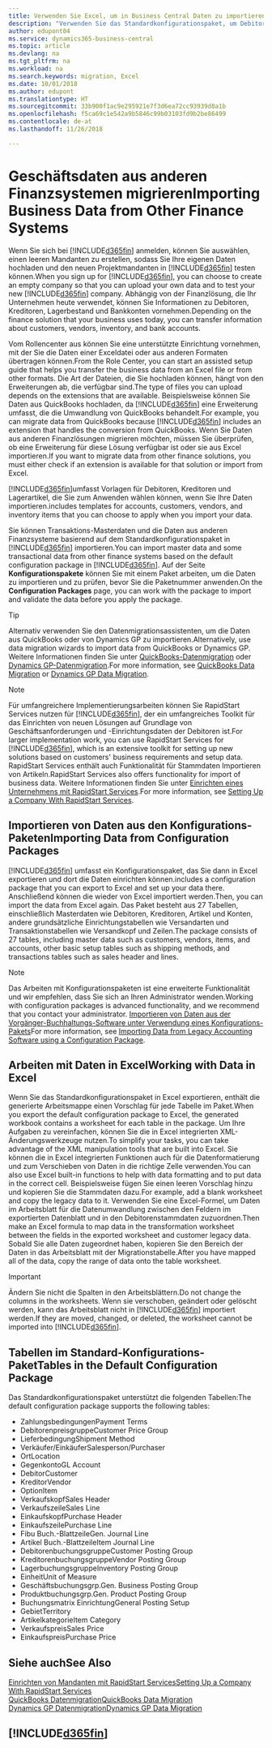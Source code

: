 ```yaml
---
title: Verwenden Sie Excel, um in Business Central Daten zu importieren | Microsoft Docs
description: "Verwenden Sie das Standardkonfigurationspaket, um Debitorendaten in Excel hinzuzufügen und Daten nach Business Central zu importieren."
author: edupont04
ms.service: dynamics365-business-central
ms.topic: article
ms.devlang: na
ms.tgt_pltfrm: na
ms.workload: na
ms.search.keywords: migration, Excel
ms.date: 10/01/2018
ms.author: edupont
ms.translationtype: HT
ms.sourcegitcommit: 33b900f1ac9e295921e7f3d6ea72cc93939d8a1b
ms.openlocfilehash: f5ca69c1e542a9b5846c99b03103fd9b2be86499
ms.contentlocale: de-at
ms.lasthandoff: 11/26/2018

---
```

# <a name="importing-business-data-from-other-finance-systems"></a><span data-ttu-id="42d19-103">Geschäftsdaten aus anderen Finanzsystemen migrieren</span><span class="sxs-lookup"><span data-stu-id="42d19-103">Importing Business Data from Other Finance Systems</span></span>
<span data-ttu-id="42d19-104">Wenn Sie sich bei [!INCLUDE[d365fin](includes/d365fin_md.md)] anmelden, können Sie auswählen, einen leeren Mandanten zu erstellen, sodass Sie Ihre eigenen Daten hochladen und den neuen Projektmandanten in [!INCLUDE[d365fin](includes/d365fin_md.md)] testen können.</span><span class="sxs-lookup"><span data-stu-id="42d19-104">When you sign up for [!INCLUDE[d365fin](includes/d365fin_md.md)], you can choose to create an empty company so that you can upload your own data and to test your new [!INCLUDE[d365fin](includes/d365fin_md.md)] company.</span></span> <span data-ttu-id="42d19-105">Abhängig von der Finanzlösung, die Ihr Unternehmen heute verwendet, können Sie Informationen zu Debitoren, Kreditoren, Lagerbestand und Bankkonten vornehmen.</span><span class="sxs-lookup"><span data-stu-id="42d19-105">Depending on the finance solution that your business uses today, you can transfer information about customers, vendors, inventory, and bank accounts.</span></span>  

<span data-ttu-id="42d19-106">Vom Rollencenter aus können Sie eine unterstützte Einrichtung vornehmen, mit der Sie die Daten einer Exceldatei oder aus anderen Formaten übertragen können.</span><span class="sxs-lookup"><span data-stu-id="42d19-106">From the Role Center, you can start an assisted setup guide that helps you transfer the business data from an Excel file or from other formats.</span></span> <span data-ttu-id="42d19-107">Die Art der Dateien, die Sie hochladen können, hängt von den Erweiterungen ab, die verfügbar sind.</span><span class="sxs-lookup"><span data-stu-id="42d19-107">The type of files you can upload depends on the extensions that are available.</span></span> <span data-ttu-id="42d19-108">Beispielsweise können Sie Daten aus QuickBooks hochladen, da [!INCLUDE[d365fin](includes/d365fin_md.md)] eine Erweiterung umfasst, die die Umwandlung von QuickBooks behandelt.</span><span class="sxs-lookup"><span data-stu-id="42d19-108">For example, you can migrate data from QuickBooks because [!INCLUDE[d365fin](includes/d365fin_md.md)] includes an extension that handles the conversion from QuickBooks.</span></span> <span data-ttu-id="42d19-109">Wenn Sie Daten aus anderen Finanzlösungen migrieren möchten, müssen Sie überprüfen, ob eine Erweiterung für diese Lösung verfügbar ist oder sie aus Excel importieren.</span><span class="sxs-lookup"><span data-stu-id="42d19-109">If you want to migrate data from other finance solutions, you must either check if an extension is available for that solution or import from Excel.</span></span>  

[!INCLUDE[d365fin](includes/d365fin_md.md)]<span data-ttu-id="42d19-110">umfasst Vorlagen für Debitoren, Kreditoren und Lagerartikel, die Sie zum Anwenden wählen können, wenn Sie Ihre Daten importieren.</span><span class="sxs-lookup"><span data-stu-id="42d19-110">includes templates for accounts, customers, vendors, and inventory items that you can choose to apply when you import your data.</span></span>

<span data-ttu-id="42d19-111">Sie können Transaktions-Masterdaten und die Daten aus anderen Finanzsysteme basierend auf dem Standardkonfigurationspaket in [!INCLUDE[d365fin](includes/d365fin_md.md)] importieren.</span><span class="sxs-lookup"><span data-stu-id="42d19-111">You can import master data and some transactional data from other finance systems based on the default configuration package in [!INCLUDE[d365fin](includes/d365fin_md.md)].</span></span> <span data-ttu-id="42d19-112">Auf der Seite **Konfigurationspakete** können Sie mit einem Paket arbeiten, um die Daten zu importieren und zu prüfen, bevor Sie die Paketnummer anwenden.</span><span class="sxs-lookup"><span data-stu-id="42d19-112">On the **Configuration Packages** page, you can work with the package to import and validate the data before you apply the package.</span></span>  

> [!TIP]  
> <span data-ttu-id="42d19-113">Alternativ verwenden Sie den Datenmigrationsassistenten, um die Daten aus QuickBooks oder von Dynamics GP zu importieren.</span><span class="sxs-lookup"><span data-stu-id="42d19-113">Alternatively, use data migration wizards to import data from QuickBooks or Dynamics GP.</span></span> <span data-ttu-id="42d19-114">Weitere Informationen finden Sie unter [QuickBooks-Datenmigration](ui-extensions-quickbooks-data-migration.md) oder [Dynamics GP-Datenmigration](ui-extensions-dynamicsgp-data-migration.md).</span><span class="sxs-lookup"><span data-stu-id="42d19-114">For more information, see [QuickBooks Data Migration](ui-extensions-quickbooks-data-migration.md) or [Dynamics GP Data Migration](ui-extensions-dynamicsgp-data-migration.md).</span></span>

> [!NOTE]  
> <span data-ttu-id="42d19-115">Für umfangreichere Implementierungsarbeiten können Sie RapidStart Services nutzen für [!INCLUDE[d365fin](includes/d365fin_md.md)], der ein umfangreiches Toolkit für das Einrichten von neuen Lösungen auf Grundlage von Geschäftsanforderungen und -Einrichtungsdaten der Debitoren ist.</span><span class="sxs-lookup"><span data-stu-id="42d19-115">For larger implementation work, you can use RapidStart Services for [!INCLUDE[d365fin](includes/d365fin_md.md)], which is an extensive toolkit for setting up new solutions based on customers' business requirements and setup data.</span></span> <span data-ttu-id="42d19-116">RapidStart Services enthält auch Funktionalität für Stammdaten Importieren von Artikeln.</span><span class="sxs-lookup"><span data-stu-id="42d19-116">RapidStart Services also offers functionality for import of business data.</span></span> <span data-ttu-id="42d19-117">Weitere Informationen finden Sie unter [Einrichten eines Unternehmens mit RapidStart Services](admin-set-up-a-company-with-rapidstart.md).</span><span class="sxs-lookup"><span data-stu-id="42d19-117">For more information, see [Setting Up a Company With RapidStart Services](admin-set-up-a-company-with-rapidstart.md).</span></span>

## <a name="importing-data-from-configuration-packages"></a><span data-ttu-id="42d19-118">Importieren von Daten aus den Konfigurations-Paketen</span><span class="sxs-lookup"><span data-stu-id="42d19-118">Importing Data from Configuration Packages</span></span>
[!INCLUDE[d365fin](includes/d365fin_md.md)] <span data-ttu-id="42d19-119">umfasst ein Konfigurationspaket, das Sie dann in Excel exportieren und dort die Daten einrichten können.</span><span class="sxs-lookup"><span data-stu-id="42d19-119">includes a configuration package that you can export to Excel and set up your data there.</span></span> <span data-ttu-id="42d19-120">Anschließend können die wieder von Excel importiert werden.</span><span class="sxs-lookup"><span data-stu-id="42d19-120">Then, you can import the data from Excel again.</span></span> <span data-ttu-id="42d19-121">Das Paket besteht aus 27 Tabellen, einschließlich Masterdaten wie Debitoren, Kreditoren, Artikel und Konten, andere grundsätzliche Einrichtungstabellen wie Versandarten und Transaktionstabellen wie Versandkopf und Zeilen.</span><span class="sxs-lookup"><span data-stu-id="42d19-121">The package consists of 27 tables, including master data such as customers, vendors, items, and accounts, other basic setup tables such as shipping methods, and transactions tables such as sales header and lines.</span></span>  

> [!NOTE]  
>   <span data-ttu-id="42d19-122">Das Arbeiten mit Konfigurationspaketen ist eine erweiterte Funktionalität und wir empfehlen, dass Sie sich an Ihren Administrator wenden.</span><span class="sxs-lookup"><span data-stu-id="42d19-122">Working with configuration packages is advanced functionality, and we recommend that you contact your administrator.</span></span> <span data-ttu-id="42d19-123">[Importieren von Daten aus der Vorgänger-Buchhaltungs-Software unter Verwendung eines Konfigurations-Pakets](across-import-data-configuration-packages.md)</span><span class="sxs-lookup"><span data-stu-id="42d19-123">For more information, see [Importing Data from Legacy Accounting Software using a Configuration Package](across-import-data-configuration-packages.md).</span></span>

## <a name="working-with-data-in-excel"></a><span data-ttu-id="42d19-124">Arbeiten mit Daten in Excel</span><span class="sxs-lookup"><span data-stu-id="42d19-124">Working with Data in Excel</span></span>
<span data-ttu-id="42d19-125">Wenn Sie das Standardkonfigurationspaket in Excel exportieren, enthält die generierte Arbeitsmappe einen Vorschlag für jede Tabelle im Paket.</span><span class="sxs-lookup"><span data-stu-id="42d19-125">When you export the default configuration package to Excel, the generated workbook contains a worksheet for each table in the package.</span></span> <span data-ttu-id="42d19-126">Um Ihre Aufgaben zu vereinfachen, können Sie die in Excel integrierten XML-Änderungswerkzeuge nutzen.</span><span class="sxs-lookup"><span data-stu-id="42d19-126">To simplify your tasks, you can take advantage of the XML manipulation tools that are built into Excel.</span></span> <span data-ttu-id="42d19-127">Sie können die in Excel integrierten Funktionen auch für die Datenformatierung und zum Verschieben von Daten in die richtige Zelle verwenden.</span><span class="sxs-lookup"><span data-stu-id="42d19-127">You can also use Excel built-in functions to help with data formatting and to put data in the correct cell.</span></span> <span data-ttu-id="42d19-128">Beispielsweise fügen Sie einen leeren Vorschlag hinzu und kopieren Sie die Stammdaten dazu.</span><span class="sxs-lookup"><span data-stu-id="42d19-128">For example, add a blank worksheet and copy the legacy data to it.</span></span> <span data-ttu-id="42d19-129">Verwenden Sie eine Excel-Formel, um Daten im Arbeitsblatt für die Datenumwandlung zwischen den Feldern im exportierten Datenblatt und in den Debitorenstammdaten zuzuordnen.</span><span class="sxs-lookup"><span data-stu-id="42d19-129">Then make an Excel formula to map data in the transformation worksheet between the fields in the exported worksheet and customer legacy data.</span></span> <span data-ttu-id="42d19-130">Sobald Sie alle Daten zugeordnet haben, kopieren Sie den Bereich der Daten in das Arbeitsblatt mit der Migrationstabelle.</span><span class="sxs-lookup"><span data-stu-id="42d19-130">After you have mapped all of the data, copy the range of data onto the table worksheet.</span></span>  

> [!IMPORTANT]  
>  <span data-ttu-id="42d19-131">Ändern Sie nicht die Spalten in den Arbeitsblättern.</span><span class="sxs-lookup"><span data-stu-id="42d19-131">Do not change the columns in the worksheets.</span></span> <span data-ttu-id="42d19-132">Wenn sie verschoben, geändert oder gelöscht werden, kann das Arbeitsblatt nicht in [!INCLUDE[d365fin](includes/d365fin_md.md)] importiert werden.</span><span class="sxs-lookup"><span data-stu-id="42d19-132">If they are moved, changed, or deleted, the worksheet cannot be imported into [!INCLUDE[d365fin](includes/d365fin_md.md)].</span></span>

## <a name="tables-in-the-default-configuration-package"></a><span data-ttu-id="42d19-133">Tabellen im Standard-Konfigurations-Paket</span><span class="sxs-lookup"><span data-stu-id="42d19-133">Tables in the Default Configuration Package</span></span>
<span data-ttu-id="42d19-134">Das Standardkonfigurationspaket unterstützt die folgenden Tabellen:</span><span class="sxs-lookup"><span data-stu-id="42d19-134">The default configuration package supports the following tables:</span></span>

-   <span data-ttu-id="42d19-135">Zahlungsbedingungen</span><span class="sxs-lookup"><span data-stu-id="42d19-135">Payment Terms</span></span>
-   <span data-ttu-id="42d19-136">Debitorenpreisgruppe</span><span class="sxs-lookup"><span data-stu-id="42d19-136">Customer Price Group</span></span>
-   <span data-ttu-id="42d19-137">Lieferbedingung</span><span class="sxs-lookup"><span data-stu-id="42d19-137">Shipment Method</span></span>
-   <span data-ttu-id="42d19-138">Verkäufer/Einkäufer</span><span class="sxs-lookup"><span data-stu-id="42d19-138">Salesperson/Purchaser</span></span>
-   <span data-ttu-id="42d19-139">Ort</span><span class="sxs-lookup"><span data-stu-id="42d19-139">Location</span></span>
-   <span data-ttu-id="42d19-140">Gegenkonto</span><span class="sxs-lookup"><span data-stu-id="42d19-140">GL Account</span></span>
-   <span data-ttu-id="42d19-141">Debitor</span><span class="sxs-lookup"><span data-stu-id="42d19-141">Customer</span></span>
-   <span data-ttu-id="42d19-142">Kreditor</span><span class="sxs-lookup"><span data-stu-id="42d19-142">Vendor</span></span>
-   <span data-ttu-id="42d19-143">Option</span><span class="sxs-lookup"><span data-stu-id="42d19-143">Item</span></span>
-   <span data-ttu-id="42d19-144">Verkaufskopf</span><span class="sxs-lookup"><span data-stu-id="42d19-144">Sales Header</span></span>
-   <span data-ttu-id="42d19-145">Verkaufszeile</span><span class="sxs-lookup"><span data-stu-id="42d19-145">Sales Line</span></span>
-   <span data-ttu-id="42d19-146">Einkaufskopf</span><span class="sxs-lookup"><span data-stu-id="42d19-146">Purchase Header</span></span>
-   <span data-ttu-id="42d19-147">Einkaufszeile</span><span class="sxs-lookup"><span data-stu-id="42d19-147">Purchase Line</span></span>
-   <span data-ttu-id="42d19-148">Fibu Buch.-Blattzeile</span><span class="sxs-lookup"><span data-stu-id="42d19-148">Gen. Journal Line</span></span>
-   <span data-ttu-id="42d19-149">Artikel Buch.-Blattzeile</span><span class="sxs-lookup"><span data-stu-id="42d19-149">Item Journal Line</span></span>
-   <span data-ttu-id="42d19-150">Debitorenbuchungsgruppe</span><span class="sxs-lookup"><span data-stu-id="42d19-150">Customer Posting Group</span></span>
-   <span data-ttu-id="42d19-151">Kreditorenbuchungsgruppe</span><span class="sxs-lookup"><span data-stu-id="42d19-151">Vendor Posting Group</span></span>
-   <span data-ttu-id="42d19-152">Lagerbuchungsgruppe</span><span class="sxs-lookup"><span data-stu-id="42d19-152">Inventory Posting Group</span></span>
-   <span data-ttu-id="42d19-153">Einheit</span><span class="sxs-lookup"><span data-stu-id="42d19-153">Unit of Measure</span></span>
-   <span data-ttu-id="42d19-154">Geschäftsbuchungsgrp.</span><span class="sxs-lookup"><span data-stu-id="42d19-154">Gen. Business Posting Group</span></span>
-   <span data-ttu-id="42d19-155">Produktbuchungsgrp.</span><span class="sxs-lookup"><span data-stu-id="42d19-155">Gen. Product Posting Group</span></span>
-   <span data-ttu-id="42d19-156">Buchungsmatrix Einrichtung</span><span class="sxs-lookup"><span data-stu-id="42d19-156">General Posting Setup</span></span>
-   <span data-ttu-id="42d19-157">Gebiet</span><span class="sxs-lookup"><span data-stu-id="42d19-157">Territory</span></span>
-   <span data-ttu-id="42d19-158">Artikelkategorie</span><span class="sxs-lookup"><span data-stu-id="42d19-158">Item Category</span></span>
-   <span data-ttu-id="42d19-159">Verkaufspreis</span><span class="sxs-lookup"><span data-stu-id="42d19-159">Sales Price</span></span>
-   <span data-ttu-id="42d19-160">Einkaufspreis</span><span class="sxs-lookup"><span data-stu-id="42d19-160">Purchase Price</span></span>

## <a name="see-also"></a><span data-ttu-id="42d19-161">Siehe auch</span><span class="sxs-lookup"><span data-stu-id="42d19-161">See Also</span></span>
[<span data-ttu-id="42d19-162">Einrichten von Mandanten mit RapidStart Services</span><span class="sxs-lookup"><span data-stu-id="42d19-162">Setting Up a Company With RapidStart Services</span></span>](admin-set-up-a-company-with-rapidstart.md)  
[<span data-ttu-id="42d19-163">QuickBooks Datenmigration</span><span class="sxs-lookup"><span data-stu-id="42d19-163">QuickBooks Data Migration</span></span>](ui-extensions-quickbooks-data-migration.md)  
[<span data-ttu-id="42d19-164">Dynamics GP Datenmigration</span><span class="sxs-lookup"><span data-stu-id="42d19-164">Dynamics GP Data Migration</span></span>](ui-extensions-dynamicsgp-data-migration.md)  

## [!INCLUDE[d365fin](includes/free_trial_md.md)]  
 

